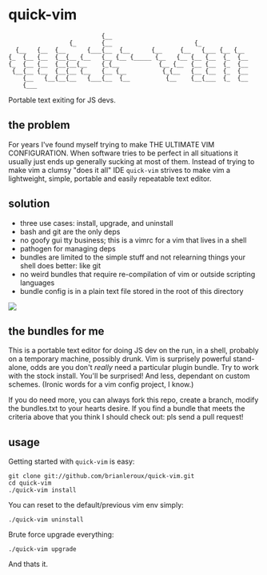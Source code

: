 # quick-vim

                              {__                                      
                     {_       {__                       {_             
      {__   {__  {__      {___{__  {__      {__     {__   {___ {__ {__ 
    {_  {__ {__  {__{__ {__   {__ {__ {_____ {__   {__ {__ {__  {_  {__
    {_  {__ {__  {__{__{__    {_{__           {__ {__  {__ {__  {_  {__
     {__{__ {__  {__{__ {__   {__ {__          {_{__   {__ {__  {_  {__
        {__   {__{__{__   {___{__  {__          {__    {__{___  {_  {__
        {___                   
                                        
Portable text exiting for JS devs.

## the problem

For years I've found myself trying to make THE ULTIMATE VIM CONFIGURATION. When software tries to be perfect in all situations it usually just ends up generally sucking at most of them. Instead of trying to make vim a clumsy "does it all" IDE `quick-vim` strives to make vim a lightweight, simple, portable and easily repeatable text editor. 

## solution

- three use cases: install, upgrade, and uninstall
- bash and git are the only deps
- no goofy gui tty business; this is a vimrc for a vim that lives in a shell
- pathogen for managing deps
- bundles are limited to the simple stuff and not relearning things your shell does better: like git
- no weird bundles that require re-compilation of vim or outside scripting languages
- bundle config is in a plain text file stored in the root of this directory

<img src="https://github.com/brianleroux/quick-vim/raw/master/screen.jpg" />

## the bundles for me

This is a portable text editor for doing JS dev on the run, in a shell, probably on a temporary machine, possibly drunk. Vim is surprisely powerful stand-alone, odds are you don't *really* need a particular plugin bundle. Try to work with the stock install. You'll be surprised! And less, dependant on custom schemes. (Ironic words for a vim config project, I know.)

If you do need more, you can always fork this repo, create a branch, modify the bundles.txt to your hearts desire. If you find a bundle that meets the criteria above that you think I should check out: pls send a pull request!

## usage

Getting started with `quick-vim` is easy:

    git clone git://github.com/brianleroux/quick-vim.git
    cd quick-vim
    ./quick-vim install

You can reset to the default/previous vim env simply:

    ./quick-vim uninstall

Brute force upgrade everything:

    ./quick-vim upgrade

And thats it.

